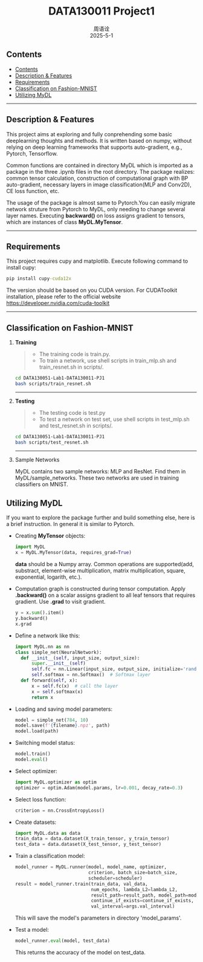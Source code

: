 <h1 align="center">DATA130011 Project1</h1>

<div align="center">周语诠</div>
<div align="center">2025-5-1</div>

## Contents

- [Contents](#contents)
- [Description \& Features](#description--features)
- [Requirements](#requirements)
- [Classification on Fashion-MNIST](#classification-on-fashion-mnist)
- [Utilizing MyDL](#utilizing-mydl)

***

## Description & Features

This project aims at exploring and fully conprehending some basic deeplearning thoughts and methods. It is written based on numpy, without relying on deep learning frameworks that supports auto-gradient, e.g., Pytorch, Tensorflow.

Common functions are contained in directory MyDL which is imported as a package in the three .ipynb files in the root directory. The package realizes: common tensor calculation, construction of computational graph with BP auto-gradient, necessary layers in image classification(MLP and Conv2D), CE loss function, etc.

The usage of the package is almost same to Pytorch.You can easily migrate network struture from Pytorch to MyDL, only needing to change several layer names. Executing **backward()** on loss assigns gradient to tensors, which are instances of class **MyDL.MyTensor**.

***

## Requirements

This project requires cupy and matplotlib. Execute following command to install cupy:

```cmd
pip install cupy-cuda12x
```

The version should be based on you CUDA version. For CUDAToolkit installation, please refer to the official website <a href="https://developer.nvidia.com/cuda-toolkit">https://developer.nvidia.com/cuda-toolkit</a>

***

## Classification on Fashion-MNIST

1. **Training**

    > - The training code is train.py.
    > - To train a network, use shell scripts in train_mlp.sh and train_resnet.sh in scripts/.

    ```bash
    cd DATA130051-Lab1-DATA130011-PJ1
    bash scripts/train_resnet.sh
    ```

    ***

2. **Testing**

    > - The testing code is test.py
    > - To test a network on test set, use shell scripts in test_mlp.sh and test_resnet.sh in scripts/.
    
    ```bash
    cd DATA130051-Lab1-DATA130011-PJ1
    bash scripts/test_resnet.sh
    ```

    ***

3. Sample Networks

    MyDL contains two sample networks: MLP and ResNet. Find them in MyDL/sample_networks. These two networks are used in training classifiers on MNIST.

## Utilizing MyDL

If you want to explore the package further and build something else, here is a brief instruction. In general it is similar to Pytorch.

- Creating **MyTensor** objects:
  
    ```Python
    import MyDL
    x = MyDL.MyTensor(data, requires_grad=True)
    ```

    **data** should be a Numpy array.
    Common operations are supported(add, substract, element-wise multiplication, matrix multiplication, square, exponential, logarith, etc.).
- Computation graph is constructed during tensor computation. Apply **.backward()** on a scalar assigns gradient to all leaf tensors that requires gradient. Use **.grad** to visit gradient.

    ```Python
    y = x.sum().item()
    y.backward()
    x.grad
    ```

- Define a network like this:
  
  ```Python
  import MyDL.nn as nn
  class simple_net(NeuralNetwork):
    def __init__(self, input_size, output_size):
        super.__init__(self)
        self.fc = nn.Linear(input_size, output_size, initialize='random')  # FC layer
        self.softmax = nn.Softmax()  # Softmax layer
    def forward(self, x):
        x = self.fc(x)  # call the layer
        x = self.softmax(x)
        return x
  ```

- Loading and saving model parameters:

    ```Python
    model = simple_net(784, 10)
    model.save(f'{filename}.npz', path)
    model.load(path)
    ```

- Switching model status:

    ```Python
    model.train()
    model.eval()
    ```

- Select optimizer:

    ```Python
    import MyDL.optimizer as optim
    optimizer = optim.Adam(model.params, lr=0.001, decay_rate=0.3)
    ```

- Select loss function:

    ```Python
    criterion = nn.CrossEntropyLoss()
    ```

- Create datasets:

    ```Python
    import MyDL.data as data
    train_data = data.dataset(X_train_tensor, y_train_tensor)
    test_data = data.dataset(X_test_tensor, y_test_tensor)
    ```

- Train a classification model:

    ```Python
    model_runner = MyDL.runner(model, model_name, optimizer, 
                               criterion, batch_size=batch_size, 
                               scheduler=scheduler)
    result = model_runner.train(train_data, val_data, 
                                num_epochs, lambda_L2=lambda_L2, 
                                result_path=result_path, model_path=model_path, 
                                continue_if_exists=continue_if_exists, 
                                val_interval=args.val_interval)
    ```

    This will save the model's parameters in directory 'model_params'.

- Test a model:

    ```Python
    model_runner.eval(model, test_data)
    ```

    This returns the accuracy of the model on test_data.
